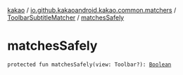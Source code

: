 [kakao](../../index.md) / [io.github.kakaoandroid.kakao.common.matchers](../index.md) / [ToolbarSubtitleMatcher](index.md) / [matchesSafely](./matches-safely.md)

# matchesSafely

`protected fun matchesSafely(view: Toolbar?): `[`Boolean`](https://kotlinlang.org/api/latest/jvm/stdlib/kotlin/-boolean/index.html)